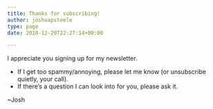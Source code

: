 ```yaml
---
title: Thanks for subscribing!
author: joshuapsteele
type: page
date: 2018-12-20T22:27:14+00:00

---
```

I appreciate you signing up for my newsletter. 

  * If I get too spammy/annoying, please let me know (or unsubscribe quietly, your call).
  * If there&#8217;s a question I can look into for you, please ask it.

~Josh